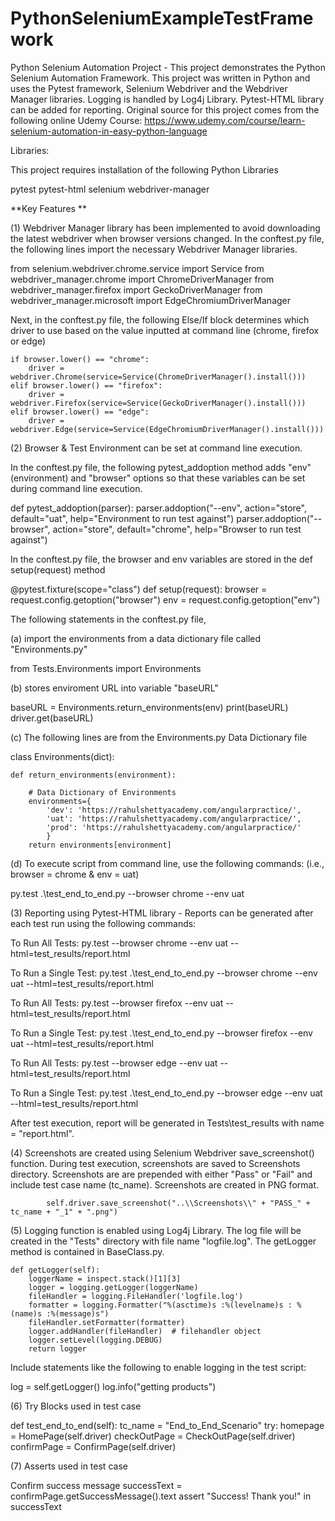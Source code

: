 # PythonSeleniumExampleTestFramework
Python Selenium Automation Project - This project demonstrates the Python Selenium Automation Framework.  This project was written in Python and uses the Pytest framework, Selenium Webdriver and the Webdriver Manager libraries. Logging is handled by Log4j Library. Pytest-HTML library can be added for reporting.
Original source for this project comes from the following online Udemy Course: 
https://www.udemy.com/course/learn-selenium-automation-in-easy-python-language

Libraries:

This project requires installation of the following Python Libraries

pytest
pytest-html
selenium
webdriver-manager

**Key Features **

(1) Webdriver Manager library has been implemented to avoid downloading the latest webdriver when browser versions changed. 
In the conftest.py file, the following lines import the necessary Webdriver Manager libraries.

from selenium.webdriver.chrome.service import Service
from webdriver_manager.chrome import ChromeDriverManager
from webdriver_manager.firefox import GeckoDriverManager
from webdriver_manager.microsoft import EdgeChromiumDriverManager
 
Next, in the conftest.py file, the following Else/If block determines which driver to use based on the value inputted at command line (chrome, firefox or edge)

    if browser.lower() == "chrome":
        driver = webdriver.Chrome(service=Service(ChromeDriverManager().install()))
    elif browser.lower() == "firefox":
        driver = webdriver.Firefox(service=Service(GeckoDriverManager().install()))
    elif browser.lower() == "edge":
        driver = webdriver.Edge(service=Service(EdgeChromiumDriverManager().install()))

(2) Browser & Test Environment can be set at command line execution.

In the conftest.py file, the following pytest_addoption method adds "env" (environment) and "browser" options so that these variables can be set during command line execution.

def pytest_addoption(parser):
    parser.addoption("--env", action="store", default="uat",
                     help="Environment to run test against")
    parser.addoption("--browser", action="store", default="chrome",
                     help="Browser to run test against")

In the conftest.py file, the browser and env variables are stored in the def setup(request) method
				 
@pytest.fixture(scope="class")
def setup(request):
    browser = request.config.getoption("browser")
    env = request.config.getoption("env")
	
The following statements in the conftest.py file, 

(a) import the environments from a data dictionary file called "Environments.py"

from Tests.Environments import Environments

(b) stores enviroment URL into variable "baseURL"

baseURL = Environments.return_environments(env)
print(baseURL)
driver.get(baseURL)

(c) The following lines are from the Environments.py Data Dictionary file

class Environments(dict):

    def return_environments(environment):

        # Data Dictionary of Environments
        environments={
            'dev': 'https://rahulshettyacademy.com/angularpractice/',
            'uat': 'https://rahulshettyacademy.com/angularpractice/',
            'prod': 'https://rahulshettyacademy.com/angularpractice/'
            }
        return environments[environment]

(d) To execute script from command line, use the following commands:
(i.e., browser = chrome & env = uat)

py.test .\test_end_to_end.py --browser chrome --env uat

(3) Reporting using Pytest-HTML library - Reports can be generated after each test run using the following commands:

<CHROME>
To Run All Tests:
py.test --browser chrome --env uat --html=test_results/report.html

To Run a Single Test:
py.test .\test_end_to_end.py --browser chrome --env uat --html=test_results/report.html

<FIREFOX>
To Run All Tests:
py.test --browser firefox --env uat --html=test_results/report.html

To Run a Single Test:
py.test .\test_end_to_end.py --browser firefox --env uat --html=test_results/report.html

<EDGE>
To Run All Tests:
py.test --browser edge --env uat --html=test_results/report.html

To Run a Single Test:
py.test .\test_end_to_end.py --browser edge --env uat --html=test_results/report.html

After test execution, report will be generated in Tests\test_results with name = "report.html".

(4) Screenshots are created using Selenium Webdriver save_screenshot() function. During test execution, screenshots are saved to Screenshots directory. Screenshots are
are prepended with either "Pass" or "Fail" and include test case name (tc_name). Screenshots are created in PNG format.

            self.driver.save_screenshot("..\\Screenshots\\" + "PASS_" + tc_name + "_1" + ".png")

(5) Logging function is enabled using Log4j Library. The log file will be created in the "Tests" directory with file name "logfile.log".
The getLogger method is contained in BaseClass.py.

    def getLogger(self):
        loggerName = inspect.stack()[1][3]
        logger = logging.getLogger(loggerName)
        fileHandler = logging.FileHandler('logfile.log')
        formatter = logging.Formatter("%(asctime)s :%(levelname)s : %(name)s :%(message)s")
        fileHandler.setFormatter(formatter)
        logger.addHandler(fileHandler)  # filehandler object
        logger.setLevel(logging.DEBUG)
        return logger

Include statements like the following to enable logging in the test script:

log = self.getLogger()
log.info("getting products")

(6) Try Blocks used in test case

  def test_end_to_end(self):
        tc_name = "End_to_End_Scenario"
        try:
            homepage = HomePage(self.driver)
            checkOutPage = CheckOutPage(self.driver)
            confirmPage = ConfirmPage(self.driver)

(7) Asserts used in test case

Confirm success message
            successText = confirmPage.getSuccessMessage().text
            assert "Success! Thank you!" in successText
